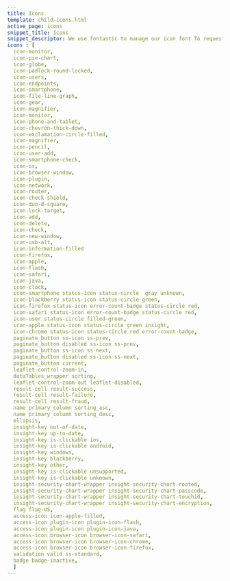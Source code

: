 ```yaml
---
title: Icons
template: child-icons.html
active_page: icons
snippet_title: Icons
snippet_descriptor: We use fontastic to manage our icon font To request access to fontastic or to add new icons email creative@
icons : [
  icon-monitor,
  icon-pie-chart,
  icon-globe,
  icon-padlock-round-locked,
  icon-users,
  icon-endpoints,
  icon-smartphone,
  icon-file-line-graph,
  icon-gear,
  icon-magnifier,
  icon-monitor,
  icon-phone-and-tablet,
  icon-chevron-thick-down,
  icon-exclamation-circle-filled,
  icon-magnifier,
  icon-pencil,
  icon-user-add,
  icon-smartphone-check,
  icon-os,
  icon-browser-window,
  icon-plugin,
  icon-network,
  icon-router,
  icon-check-shield,
  icon-duo-d-square,
  icon-lock-target,
  icon-add,
  icon-delete,
  icon-check,
  icon-new-window,
  icon-usb-alt,
  icon-information-filled
  icon-firefox,
  icon-apple,
  icon-flash,
  icon-safari,
  icon-java,
  icon-clock,
  icon-smartphone status-icon status-circle  gray unknown,
  icon-blackberry status-icon status-circle green,
  icon-firefox status-icon error-count-badge status-circle red,
  icon-safari status-icon error-count-badge status-circle red,
  icon-user status-circle filled-green,
  icon-apple status-icon status-circle green insight,
  icon-chrome status-icon status-circle red error-count-badge,
  paginate_button ss-icon ss-prev,
  paginate_button disabled ss-icon ss-prev,
  paginate_button ss-icon ss-next,
  paginate_button disabled ss-icon ss-next,
  paginate_button current,
  leaflet-control-zoom-in,
  dataTables_wrapper sorting,
  leaflet-control-zoom-out leaflet-disabled,
  result-cell result-success,
  result-cell result-failure,
  result-cell result-fraud,
  name primary_column sorting_asc,
  name primary_column sorting_desc,
  ellipsis,
  insight-key out-of-date,
  insight-key up-to-date,
  insight-key is-clickable ios,
  insight-key is-clickable android,
  insight-key windows,
  insight-key blackberry,
  insight-key other,
  insight-key is-clickable unsupported,
  insight-key is-clickable unknown,
  insight-security-chart-wrapper insight-security-chart-rooted,
  insight-security-chart-wrapper insight-security-chart-passcode,
  insight-security-chart-wrapper insight-security-chart-touchid,
  insight-security-chart-wrapper insight-security-chart-encryption,
  flag flag-US,
  access-icon icon-apple-filled,
  access-icon plugin-icon plugin-icon-flash,
  access-icon plugin-icon plugin-icon-java,
  access-icon browser-icon browser-icon-safari,
  access-icon browser-icon browser-icon-chrome,
  access-icon browser-icon browser-icon-firefox,
  validation valid ss-standard,
  badge badge-inactive,
  ]
---
```

